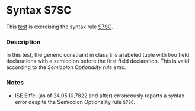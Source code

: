 # Syntax S7SC

This [test](.) is exercising the syntax rule [S7SC](../Readme.md).

### Description

In this test, the generic constraint in class `B` is a labeled tuple with two field declarations with a semicolon before the first field declaration. This is valid according to the *Semicolon Optionality rule* `S7SC`.

### Notes

* ISE Eiffel (as of 24.05.10.7822 and after) erroneously reports a syntax error despite the Semicolon Optionality rule `S7SC`.
